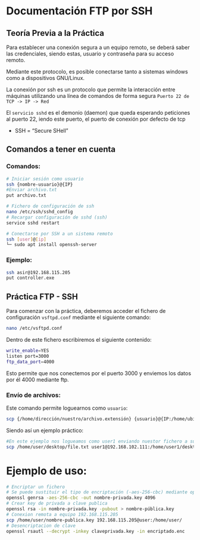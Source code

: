 # Documentación FTP por SSH
<!--Documentado por Andrés Abadías (Nisamov)-->
## Teoría Previa a la Práctica
Para establecer una conexión segura a un equipo remoto, se deberá saber las credenciales, siendo estas, usuario y contraseña para su acceso remoto.

Mediante este protocolo, es posible conectarse tanto a sistemas windows como a dispositivos GNU/Linux.

La conexión por ssh es un protocolo que permite la interacción entre máquinas utilizando una línea de comandos de forma segura
`Puerto 22 de TCP -> IP -> Red`

El `servicio sshd` es el demonio (daemon) que queda esperando peticiones al puerto 22, iendo este puerto, el puerto de conexión por defecto de tcp
- SSH = “Secure SHell”

## Comandos a tener en cuenta
### Comandos:
```bash
# Iniciar sesión como usuario
ssh {nombre-usuario}@{IP}
#Enviar archivo.txt
put archivo.txt

# Fichero de configuración de ssh
nano /etc/ssh/sshd_config
# Recargar configuración de sshd (ssh)
service sshd restart

# Conectarse por SSH a un sistema remoto
ssh [user]@[ip]
└─ sudo apt install openssh-server
```
### Ejemplo:
```bash
ssh asir@192.168.115.205
put controller.exe
```
## Práctica FTP - SSH
Para comenzar con la práctica, deberemos acceder el fichero de configuración `vsftpd.conf` mediante el siguiente comando:
```bash
nano /etc/vsftpd.conf
```
Dentro de este fichero escribiremos el siguiente contenido:
```bash
write_enable=YES
listen port=3000
ftp_data_port=4000
```
Esto permite que nos conectemos por el puerto 3000 y enviemos los datos por él 4000 mediante ftp.


### Envío de archivos:
Este comando permite loguearnos como `usuario`:
```bash
scp {/home/dirección/nuestro/archivo.extensión} {usuario}@{IP:/home/ubicación/archivo/destino}
```
Siendo así un ejemplo práctico:
```bash
#En este ejemplo nos logueamos como user1 enviando nuestor fichero a su directorio /desktop
scp /home/user/desktop/file.txt user1@192.168.102.111:/home/user1/desktop/
```

# Ejemplo de uso:
```bash
# Encriptar un fichero
# Se puede sustituir el tipo de encriptación (-aes-256-cbc) mediante openssl help
openssl genrsa -aes-256-cbc -out nombre-privada.key 4096
# Crear key de privada a clave publica
openssl rsa -in nombre-privada.key -pubout > nombre-pública.key
# Conexion remota a equipo 192.168.115.205
scp /home/user/nombre-publica.key 192.168.115.205@user:/home/user/
# Desencriptacion de clave
openssl rsautl --decrypt -inkey claveprivada.key -in encriptado.enc
```